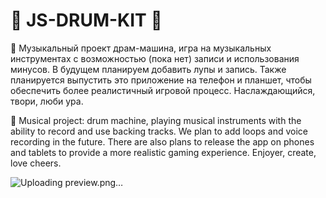 # 🎵 JS-DRUM-KIT 🎵

🎵 Музыкальный проект драм-машина, игра на музыкальных инструментах с возможностью (пока нет) записи и использования минусов. В будущем планируем добавить лупы и запись. Также планируется выпустить это приложение на телефон и планшет, чтобы обеспечить более реалистичный игровой процесс. Наслаждающийся, твори, люби ура.

🎵 Musical project: drum machine, playing musical instruments with the ability to record and use backing tracks. We plan to add loops and voice recording in the future. There are also plans to release the app on phones and tablets to provide a more realistic gaming experience. Enjoyer, create, love cheers.

![Uploading preview.png…]()
